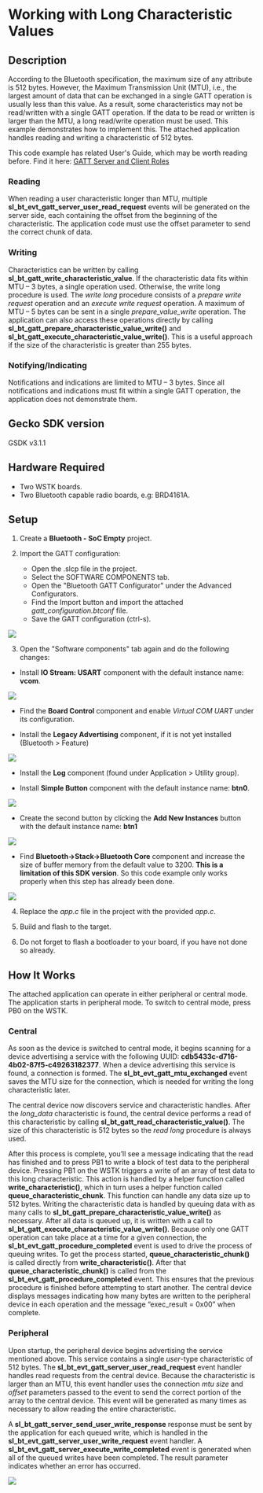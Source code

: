 # Working with Long Characteristic Values #

## Description ##

According to the Bluetooth specification, the maximum size of any attribute is 512 bytes. However, the Maximum Transmission Unit (MTU), i.e., the largest amount of data that can be exchanged in a single GATT operation is usually less than this value. As a result, some characteristics may not be read/written with a single GATT operation. If the data to be read or written is larger than the MTU, a long read/write operation must be used. This example demonstrates how to implement this. The attached application handles reading and writing a characteristic of 512 bytes.

This code example has related User's Guide, which may be worth reading before. Find it here: [GATT Server and Client Roles](https://docs.silabs.com/bluetooth/latest/general/gatt-protocol/gatt-server-and-client-roles)

### Reading ###

When reading a user characteristic longer than MTU, multiple **sl_bt_evt_gatt_server_user_read_request** events will be generated on the server side, each containing the offset from the beginning of the characteristic. The application code must use the offset parameter to send the correct chunk of data.

### Writing ###

Characteristics can be written by calling **sl_bt_gatt_write_characteristic_value**. If the characteristic data fits within MTU – 3 bytes, a single operation used. Otherwise, the write long procedure is used. The *write long* procedure consists of a *prepare write request* operation and an *execute write request* operation. A maximum of MTU – 5 bytes can be sent in a single *prepare_value_write* operation. The application can also access these operations directly by calling **sl_bt_gatt_prepare_characteristic_value_write()** and **sl_bt_gatt_execute_characteristic_value_write()**. This is a useful approach if the size of the characteristic is greater than 255 bytes.

### Notifying/Indicating ###

Notifications and indications are limited to MTU – 3 bytes. Since all notifications and indications must fit within a single GATT operation, the application does not demonstrate them.

## Gecko SDK version ##

GSDK v3.1.1

## Hardware Required ##

- Two WSTK boards.
- Two Bluetooth capable radio boards, e.g: BRD4161A.

## Setup

1. Create a **Bluetooth - SoC Empty** project.

2. Import the GATT configuration:
   - Open the .slcp file in the project.
   - Select the SOFTWARE COMPONENTS tab.
   - Open the "Bluetooth GATT Configurator" under the Advanced Configurators.
   - Find the Import button and import the attached *gatt_configuration.btconf* file.
   - Save the GATT configuration (ctrl-s).

![](images/import_gatt_configuaration.png)

3. Open the "Software components" tab again and do the following changes:

- Install **IO Stream: USART** component with the default instance name: **vcom**.

![](images/install_usart.png)

- Find the **Board Control** component  and enable *Virtual COM UART* under its configuration.

- Install the **Legacy Advertising** component, if it is not yet installed (Bluetooth > Feature)

![](images/legacy.png)

- Install the **Log** component (found under Application > Utility group).

- Install **Simple Button** component with the default instance name: **btn0**.

![](images/install_btn0.png)

- Create the second button by clicking the **Add New Instances** button with the default instance name: **btn1**

![](images/install_btn1.png)

- Find **Bluetooth->Stack->Bluetooth Core** component and increase the size of buffer memory from the default value to 3200. **This is a limitation of this SDK version**. So this code example only works properly when this step has already been done.

![](images/set_memory_size.png)

4. Replace the *app.c* file in the project with the provided *app.c*.

5. Build and flash to the target.

6. Do not forget to flash a bootloader to your board, if you have not done so already.

## How It Works ##

The attached application can operate in either peripheral or central mode. The application starts in peripheral mode. To switch to central mode, press PB0 on the WSTK.

### Central ###

As soon as the device is switched to central mode, it begins scanning for a device advertising a service with the following UUID: **cdb5433c-d716-4b02-87f5-c49263182377**. When a device advertising this service is found, a connection is formed. The **sl_bt_evt_gatt_mtu_exchanged** event saves the MTU size for the connection, which is needed for writing the long characteristic later.

The central device now discovers service and characteristic handles. After the *long_data* characteristic is found, the central device performs a read of this characteristic by calling **sl_bt_gatt_read_characteristic_value()**. The size of this characteristic is 512 bytes so the *read long* procedure is always used.

After this process is complete, you’ll see a message indicating that the read has finished and to press PB1 to write a block of test data to the peripheral device. Pressing PB1 on the WSTK triggers a write of an array of test data to this long characteristic. This action is handled by a helper function called **write_characteristic()**, which in turn uses a helper function called **queue_characteristic_chunk**. This function can handle any data size up to 512 bytes. Writing the characteristic data is handled by queuing data with as many calls to **sl_bt_gatt_prepare_characteristic_value_write()** as necessary. After all data is queued up, it is written with a call to **sl_bt_gatt_execute_characteristic_value_write()**. Because only one GATT operation can take place at a time for a given connection, the **sl_bt_evt_gatt_procedure_completed** event is used to drive the process of queuing writes. To get the process started, **queue_characteristic_chunk()** is called directly from **write_characteristic()**. After that **queue_characteristic_chunk()** is called from the **sl_bt_evt_gatt_procedure_completed** event. This ensures that the previous procedure is finished before attempting to start another. The central device displays messages indicating how many bytes are written to the peripheral device in each operation and the message “exec_result = 0x00” when complete.

### Peripheral ###

Upon startup, the peripheral device begins advertising the service mentioned above. This service contains a single *user*-type characteristic of 512 bytes. The **sl_bt_evt_gatt_server_user_read_request** event handler handles read requests from the central device. Because the characteristic is larger than an MTU, this event handler uses the connection *mtu size* and *offset* parameters passed to the event to send the correct portion of the array to the central device. This event will be generated as many times as necessary to allow reading the entire characteristic.

A **sl_bt_gatt_server_send_user_write_response** response must be sent by the application for each queued write, which is handled in the **sl_bt_evt_gatt_server_user_write_request** event handler. A **sl_bt_evt_gatt_server_execute_write_completed** event is generated when all of the queued writes have been completed. The result parameter indicates whether an error has occurred.

![](images/logs.gif)
